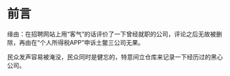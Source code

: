 # 前言

缘由：在招聘网站上用“客气”的话评价了一下曾经就职的公司，评论之后无故被删除，再由在“个人所得税APP”申诉土鳖三公司无果。

民众发声容易被淹没，民众同时是健忘的，特意间立仓库来记录一下经历过的黑心公司。
